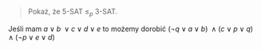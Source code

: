 >Pokaż, że 5-SAT $\leq_p$ 3-SAT.

Jeśli mam
$a\;\lor\;b\;\;\lor\;c\;\lor\;d\;\lor\;e$
to możemy dorobić
$(\neg q\;\lor\; a\;\lor\; b)\;\land (c\;\lor\;p\;\lor\;q)\;\land\;(\neg p\;\lor\; e\;\lor\;d)$